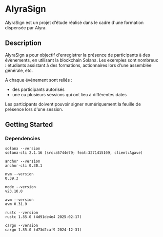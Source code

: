 # AlyraSign

AlyraSign est un projet d'étude réalisé dans le cadre d'une formation dispensée par Alyra.


## Description

AlyraSign a pour objectif d'enregistrer la présence de participants à des évènements, en utilisant la blockchain Solana.
Les exemples sont nombreux : étudiants assistant à des formations, actionnaires lors d'une assemblée générale, etc.

A chaque évènement sont reliés :
* des participants autorisés
* une ou plusieurs sessions qui ont lieu à différentes dates

Les participants doivent pouvoir signer numériquement la feuille de présence lors d'une session.

## Getting Started

### Dependencies

```
solana --version
solana-cli 2.1.16 (src:a5744e79; feat:3271415109, client:Agave)
```

```
anchor --version
anchor-cli 0.30.1
```

```
nvm --version
0.39.3
```

```
node --version
v23.10.0
```

```
avm --version
avm 0.31.0
```

```
rustc --version
rustc 1.85.0 (4d91de4e4 2025-02-17)
```

```
cargo --version
cargo 1.85.0 (d73d2caf9 2024-12-31)
```




